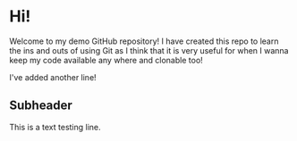 # Hi!

Welcome to my demo GitHub repository! I have created this repo to learn the ins and outs of using Git as I think that it is very useful for when I wanna keep my code available any where and clonable too!

I've added another line!


## Subheader

This is a text testing line.